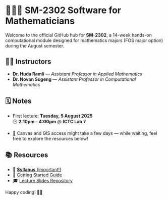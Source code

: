 # 👩🏻‍🏫 SM-2302 Software for Mathematicians

Welcome to the official GitHub hub for **SM-2302**, a 14-week hands-on computational module designed for mathematics majors (FOS major option) during the August semester.

## 👨‍🏫 Instructors

- **Dr. Huda Ramli** — *Assistant Professor in Applied Mathematics*
- **Dr. Novan Sugeng** — *Assistant Professor in Computational Mathematics*

## 🗓️ Notes

- First lecture: **Tuesday, 5 August 2025**  
  🕑 **2:10pm – 4:00pm** @ **ICTC Lab 7**

- 🔄 Canvas and GIS access might take a few days — while waiting, feel free to explore the resources below!

## 📚 Resources

- 📄 [**Syllabus** (important!)](https://raw.githubusercontent.com/sm2302-Aug25/material/main/others/sm2302-syllabus.pdf)
- 🧰 [Getting Started Guide](https://raw.githubusercontent.com/sm2302-Aug25/material/main/others/getting_started.pdf)
- 🎓 [Lecture Slides Repository](https://github.com/sm2302-Aug25/material)

Happy coding! 🚀🧮
